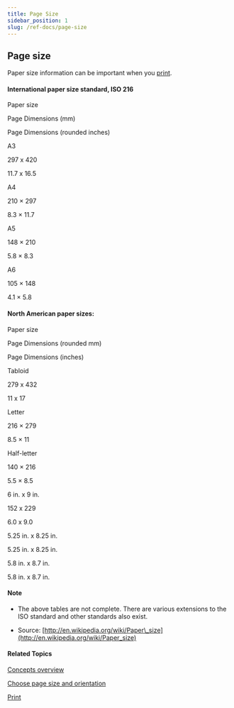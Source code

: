 ```yaml
---
title: Page Size
sidebar_position: 1
slug: /ref-docs/page-size
---
```


## Page size

Paper size information can be important when you [print](../Tasks/Publish_tasks/Print.md).

#### International paper size standard, ISO 216

  

Paper size

Page Dimensions (mm)

Page Dimensions (rounded inches)

A3

297 x 420

11.7 x 16.5

A4

210 × 297

8.3 × 11.7

A5

148 × 210

5.8 × 8.3

A6

105 × 148

4.1 × 5.8

#### North American paper sizes:

  

Paper size

Page Dimensions (rounded mm)

Page Dimensions (inches)

Tabloid

279 x 432

11 x 17

Letter

216 × 279

8.5 × 11

Half-letter

140 × 216

5.5 × 8.5

6 in. x 9 in.

152 x 229

6.0 x 9.0

5.25 in. x 8.25 in.

5.25 in. x 8.25 in.

5.8 in. x 8.7 in.

5.8 in. x 8.7 in.

#### Note

-   The above tables are not complete. There are various extensions to the ISO standard and other standards also exist.
    
-   Source: [http://en.wikipedia.org/wiki/Paper\_size](http://en.wikipedia.org/wiki/Paper_size)
    

#### Related Topics

[Concepts overview](Concepts_overview.md)

[Choose page size and orientation](../Tasks/Edit_tasks/Choose_page_size_and_orientation.md)

[Print](../Tasks/Publish_tasks/Print.md)